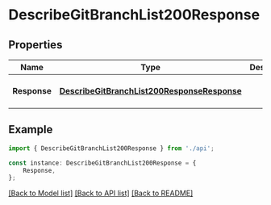# DescribeGitBranchList200Response


## Properties

Name | Type | Description | Notes
------------ | ------------- | ------------- | -------------
**Response** | [**DescribeGitBranchList200ResponseResponse**](DescribeGitBranchList200ResponseResponse.md) |  | [optional] [default to undefined]

## Example

```typescript
import { DescribeGitBranchList200Response } from './api';

const instance: DescribeGitBranchList200Response = {
    Response,
};
```

[[Back to Model list]](../README.md#documentation-for-models) [[Back to API list]](../README.md#documentation-for-api-endpoints) [[Back to README]](../README.md)

